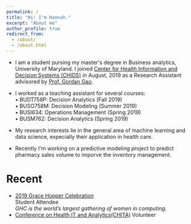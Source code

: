 ```yaml
---
permalink: /
title: "Hi! I'm Hannah."
excerpt: "About me"
author_profile: true
redirect_from: 
  - /about/
  - /about.html
---
```



* I am a student pursing my master's degree in Business analytics, University of Maryland. I joined [Center for Health Information and Decision Systems (CHIDS)](https://www.rhsmith.umd.edu/centers-excellence/center-health-information-decision-systems) in August, 2019 as a Research Assistant advisored by [Prof. Gordan Gao](http://scholar.rhsmith.umd.edu/ggao). 
* I worked as a teaching assistant for several courses: <br />
•	BUDT758P: Decision Analytics  (Fall 2019) <br />
•	BUSO758M: Decision Modeling  (Summer 2019) <br />
•	BUSI634: Operations Management (Spring 2019) <br />
•	BUSM762: Decision Analytics (Spring 2019) <br />

* My research interests lie in the general area of machine learning and data science, expecially their application in health care.
* Recently I'm working on a predictive modeling project to predict pharmacy sales volume to imporve the inventory management.


# Recent
* [2019 Grace Hopper Celebration](https://ghc.anitab.org/calendar/2019-grace-hopper-celebration/) <br />
Student Attendee<br />
_GHC is the world’s largest gathering of women in computing._
* [Conference on Health IT and Analytics(CHITA)](https://www.rhsmith.umd.edu/centers-excellence/center-health-information-decision-systems/initiatives-programs/chita)
Volunteer

